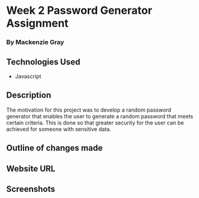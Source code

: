# Week 2 Password Generator Assignment 

### By Mackenzie Gray

## Technologies Used

- Javascript

## Description 

The motivation for this project was to develop a random password generator that enables the user to generate a random password that meets certain criteria. This is done so that greater security for the user can be achieved for someone with sensitive data. 

## Outline of changes made


## Website URL


## Screenshots 